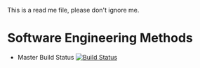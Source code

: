 This is a read me file, please don't ignore me.

# Software Engineering Methods

- Master Build Status [![Build Status](https://travis-ci.com/CatB1794/SEM.svg?branch=master)](https://travis-ci.com/CatB1794/SEM)